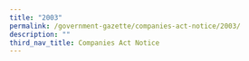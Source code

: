 ```yaml
---
title: "2003"
permalink: /government-gazette/companies-act-notice/2003/
description: ""
third_nav_title: Companies Act Notice
---
```

